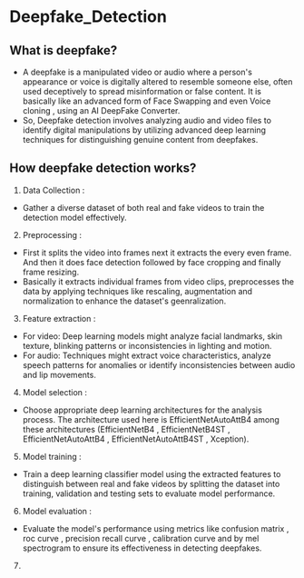 # Deepfake_Detection 
## What is deepfake?
- A deepfake is a manipulated video or audio where a person's appearance or voice is digitally altered to resemble someone else, often used deceptively to spread misinformation or false content. It is basically like an advanced form of Face Swapping and even Voice cloning , using an AI DeepFake Converter.
- So, Deepfake detection involves analyzing audio and video files to identify digital manipulations by utilizing advanced deep learning techniques for distinguishing genuine content from deepfakes.
## How deepfake detection works?
1) Data Collection :
  - Gather a diverse dataset of both real and fake videos to train the detection model effectively.
2) Preprocessing :
  - First it splits the video into frames next it extracts the every even frame. And then it does face detection followed by face cropping and finally frame resizing.
  - Basically it extracts individual frames from video clips, preprocesses the data by applying techniques like rescaling, augmentation and normalization to enhance the dataset's geenralization.
3) Feature extraction :
  - For video: Deep learning models might analyze facial landmarks, skin texture, blinking patterns or inconsistencies in lighting and motion.
  - For audio: Techniques might extract voice characteristics, analyze speech patterns for anomalies or identify inconsistencies between audio and lip movements.
4) Model selection :
  - Choose appropriate deep learning architectures for the analysis process. The architecture used here is EfficientNetAutoAttB4 among these architectures (EfficientNetB4 , EfficientNetB4ST , EfficientNetAutoAttB4 , EfficientNetAutoAttB4ST , Xception).
5) Model training :
  - Train a deep learning classifier model using the extracted features to distinguish between real and fake videos by splitting the dataset into training, validation and testing sets to evaluate model performance.
6) Model evaluation :
  - Evaluate the model's performance using metrics like confusion matrix , roc curve , precision recall curve , calibration curve and by mel spectrogram to ensure its effectiveness in detecting deepfakes.
7)   
